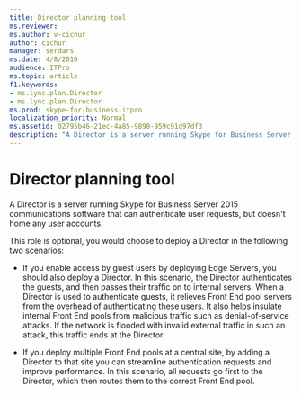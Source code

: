 ```yaml
---
title: Director planning tool
ms.reviewer: 
ms.author: v-cichur
author: cichur
manager: serdars
ms.date: 4/8/2016
audience: ITPro
ms.topic: article
f1.keywords:
- ms.lync.plan.Director
- ms.lync.plan.Director
ms.prod: skype-for-business-itpro
localization_priority: Normal
ms.assetid: 02795b46-21ec-4a85-9890-959c91d97df3
description: "A Director is a server running Skype for Business Server 2015 communications software that can authenticate user requests, but does not home any user accounts."
---
```


# Director planning tool
 
A Director is a server running Skype for Business Server 2015 communications software that can authenticate user requests, but doesn't home any user accounts. 
  
This role is optional, you would choose to deploy a Director in the following two scenarios:
  
- If you enable access by guest users by deploying Edge Servers, you should also deploy a Director. In this scenario, the Director authenticates the guests, and then passes their traffic on to internal servers. When a Director is used to authenticate guests, it relieves Front End pool servers from the overhead of authenticating these users. It also helps insulate internal Front End pools from malicious traffic such as denial-of-service attacks. If the network is flooded with invalid external traffic in such an attack, this traffic ends at the Director.
    
- If you deploy multiple Front End pools at a central site, by adding a Director to that site you can streamline authentication requests and improve performance. In this scenario, all requests go first to the Director, which then routes them to the correct Front End pool.
    

